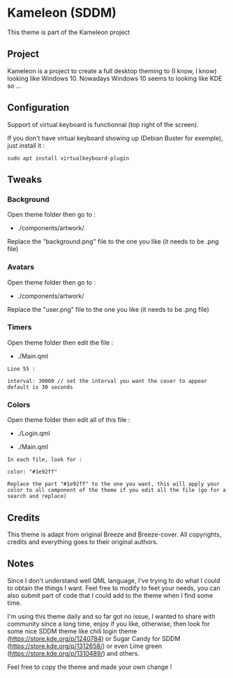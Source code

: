 # Kameleon (SDDM)

This theme is part of the Kameleon project

## Project

Kameleon is a project to create a full desktop theming to (I know, I know) looking like Windows 10. Nowadays Windows 10 seems to looking like KDE so ...

## Configuration

Support of virtual keyboard is functionnal (top right of the screen).

If you don't have virtual keyboard showing up (Debian Buster for exemple), just install it :

```
sudo apt install virtualkeyboard-plugin
```

## Tweaks

### Background

Open theme folder then go to :

* ./components/artwork/

Replace the "background.png" file to the one you like (it needs to be .png file) 

### Avatars

Open theme folder then go to :

* ./components/artwork/

Replace the "user.png" file to the one you like (it needs to be .png file)

### Timers

Open theme folder then edit the file :

* ./Main.qml

```
Line 55 :

interval: 30000 // set the interval you want the cover to appear default is 30 seconds
```

### Colors

Open theme folder then edit all of this file :

* ./Login.qml

* ./Main.qml

```
In each file, look for :

color: "#1e92ff"

Replace the part "#1e92ff" to the one you want, this will apply your color to all component of the theme if you edit all the file (go for a search and replace)
```

## Credits

This theme is adapt from original Breeze and Breeze-cover. All copyrights, credits and everything goes to their original authors.

## Notes

Since I don't understand well QML language, I've trying to do what I could to obtain the things I want. Feel free to modify to feet your needs, you can also submit part of code that I could add to the theme when I find some time.

I'm using this theme daily and so far got no issue, I wanted to share with community since a long time, enjoy if you like, otherwise, then look for some nice SDDM theme like chili login theme (https://store.kde.org/p/1240784) or Sugar Candy for SDDM (https://store.kde.org/p/1312658/) or even Lime green (https://store.kde.org/p/1310489/) and others.

Feel free to copy the theme and made your own change !


